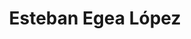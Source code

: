 ---
# Display name
title: Esteban Egea López
stud: Ph.D.
# Is this the primary user of the site?
superuser: false

weight: 1

# Role/position
role: Associate Professor <br> (University Head)

# Organizations/Affiliations
#organizations:
#  - name: Stanford University
#    url: ''

externalLink: "#"
openExternalLinkInNewTab: false

# Social/Academic Networking
# For available icons, see: https://wowchemy.com/docs/getting-started/page-builder/#icons
#   For an email link, use "fas" icon pack, "envelope" icon, and a link in the
#   form "mailto:your-email@example.com" or "#contact" for contact widget.
social:
  - icon: envelope
    icon_pack: fas
    name: 'Email'
    link: 'mailto:esteban.egea@upct.es'
  - icon: phone
    icon_pack: fa
    name: 'Phone'
    link: 'tel:+34968325952'
  #- icon: twitter
  #  icon_pack: fab
  #  link: https://twitter.com/GeorgeCushen
  #- icon: google-scholar
  #  icon_pack: ai
  #  link: https://scholar.google.co.uk/citations?user=sIwtMXoAAAAJ
  #- icon: github
  #  icon_pack: fab
  #  link: https://github.com/gcushen
# Link to a PDF of your resume/CV from the About widget.
# To enable, copy your resume/CV to `static/files/cv.pdf` and uncomment the lines below.
# - icon: cv
#   icon_pack: ai
#   link: files/cv.pdf

# Enter email to display Gravatar (if Gravatar enabled in Config)
email: ''

# Highlight the author in author lists? (true/false)
highlight_name: false

# Organizational groups that you belong to (for People widget)
#   Set this to `[]` or comment out if you are not using People widget.
user_groups:
  - Research Team
---